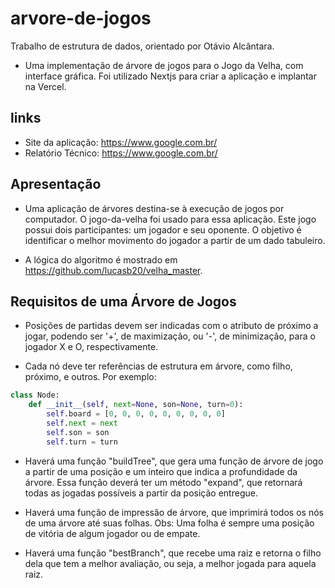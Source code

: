 # arvore-de-jogos
Trabalho de estrutura de dados, orientado por Otávio Alcântara.

- Uma implementação de árvore de jogos para o Jogo da Velha, com interface gráfica. Foi utilizado Nextjs para criar a aplicação e implantar na Vercel.

## links

- Site da aplicação: https://www.google.com.br/
- Relatório Técnico: https://www.google.com.br/

## Apresentação

- Uma aplicação de árvores destina-se à execução de jogos por computador. O jogo-da-velha foi usado para essa aplicação. Este jogo possui dois participantes: um jogador e seu oponente. O objetivo é identificar o melhor movimento do jogador a partir de um dado tabuleiro.

- A lógica do algoritmo é mostrado em https://github.com/lucasb20/velha_master.

## Requisitos de uma Árvore de Jogos

- Posições de partidas devem ser indicadas com o atributo de próximo a jogar, podendo ser '+', de maximização, ou '-', de minimização, para o jogador X e O, respectivamente.

- Cada nó deve ter referências de estrutura em árvore, como filho, próximo, e outros. Por exemplo:

```python
class Node:
    def __init__(self, next=None, son=None, turn=0):
        self.board = [0, 0, 0, 0, 0, 0, 0, 0, 0]
        self.next = next
        self.son = son
        self.turn = turn
```

- Haverá uma função "buildTree", que gera uma função de árvore de jogo a partir de uma posição e um inteiro que indica a profundidade da árvore. Essa função deverá ter um método "expand", que retornará todas as jogadas possíveis a partir da posição entregue.

- Haverá uma função de impressão de árvore, que imprimirá todos os nós de uma árvore até suas folhas. Obs: Uma folha é sempre uma posição de vitória de algum jogador ou de empate.

- Haverá uma função "bestBranch", que recebe uma raiz e retorna o filho dela que tem a melhor avaliação, ou seja, a melhor jogada para aquela raiz.